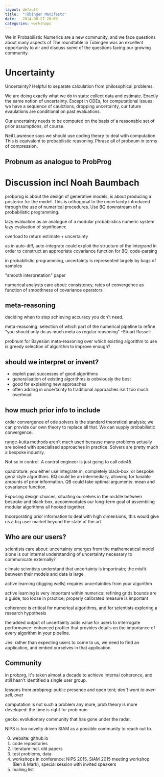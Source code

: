 ```yaml
---
layout: default
title:  "Tübingen Manifesto"
date:   2014-08-27 20:00
categories: workshops
---
```


We in Probabilistic Numerics are a new community, and we face questions about many aspects of 
The roundtable in Tübingen was an excellent opportunity to air and discuss some of the questions facing our growing community. 

# Uncertainty

Uncertainty? Helpful to separate calculation from philosophical problems.

We are doing exactly what we do in stats: collect data and estimate. Exactly the same notion of uncertainty. 
Except in ODEs, for computational issues: we have a sequence of caulctions, dropping uncertainty, our future evaulations are conditional on past evaluations. 

Our uncertainty needs to be computed on the basis of a reasonable set of prior assumptions, of course.

Neil Lawrence says we should use coding theory to deal with computation. This is equivalent to probabilistic reasoning. Phrase all of probnum in terms of compression. 


## Probnum as analogue to ProbProg

# Discussion incl Noah Baumbach 
probprog is about the design of generative models, is about producing a posterior for the model. This is orthogonal to the uncertainty introduced through the use of numerical procedures. Use BQ downstream of a probabilistic programming. 

lazy evaluation as an analogue of a modular probablistics numeric system
lazy evaluation of significance

overload to return estimate + uncertainty

as in auto-diff, auto-integrate could exploit the structure of the integrand in order to construct an appropriate covariance function for BQ, code-parsing

in probabilistic programming, uncertainty is represented largely by bags of samples

"smooth interpretation" paper

numerical analysts care about: consistency, rates of convergence as function of smoothness of covariance operators

## meta-reasoning

deciding when to stop achieving accuracy you don't need.

meta-reasoning: selection of which part of the numerical pipeline to refine
"you should only do as much meta as regular reasoning"
-Stuart Russell

probnum for Bayesian meta-reasoning over which existing algorithm to use
is greedy selection of algorithm to improve enough?

## should we interpret or invent?

* exploit past successes of good algorithms
* generalisation of existing algorithms is oobviously the best
* good for explaining new approaches
* often adding in uncertainty to traditional approaches isn't too much overhead

## how much prior info to include


order convergence of ode solvers is the standard theoretical analysis; we can provide our own theory to replace all that. We can supply probabilistic convergence.

runge-kutta methods aren't much used because many problems actually are solved with specialised approaches in practice. Solvers are pretty much a bespoke industry. 

Not so in control. A control engineer is just going to call ode45. 

quadrature: you either use integrate.m, completely black-box, or bespoke genz style algorithms. BQ could be an intermediary, allowing for tunable amounts of prior information. QB could take optimal arguments: mean and covariance function.

Exposing design choices, situating ourselves in the middle between bespoke and black-box, accommodates our long-term goal of assembling modular algorithms all hooked together. 

Incorporating prior information to deal with high dimensions, this would give us a big user market beyond the state of the art.

## Who are our users?

scientists care about: uncertainty emerges from the mathemcatical model alone
is our internal understanding of uncertainty necessary to communicate externally?

climate scientists understand that uncertainty is importnatn; the misfit between their models and data is large

active learning (digging wells) requires uncertainties from your algorithm

active learning is very important within numerics: refining grids
bounds are a guide, too loose in practice; properly calibrated measure is important

coherence is critical for numerical algorithms, and for scientists exploring a research hypothesis

the added output of uncertainty adds value for users to interrogate performance: enhanced profiler that provides details on the importance of every algorithm in your pipeline.  

Jes: rather than expecting users to come to us, we need to find an application, and embed ourselves in that application.

## Community

in probprg, it's taken almost a decade to achieve internal coherence, and still hasn't identified a single user group.

lessons from probprog: public presence and open tent; *don't want to over-sell, over*

computation is not such a problem any more, prob theory is more developed: the time is right for prob num

gecko: evolutionary community that has gone under the radar.

NIPS is too novelty driven
SIAM as a possible community to reach out to. 

0. website: github.io
1. code repositories
2. literature incl. old papers
2. test problems, data
3. workshops in conference: NIPS 2015, SIAM 2015 meeting workshop (Ben & Mark), special session with invited speakers
4. mailing list
